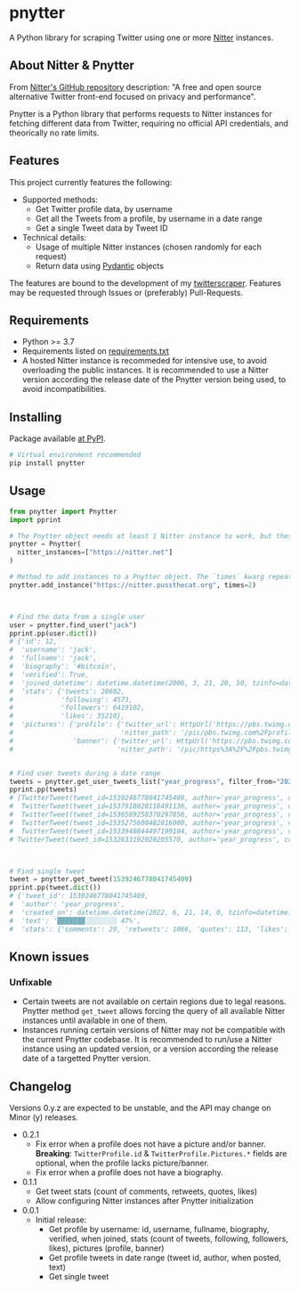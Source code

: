 # pnytter

A Python library for scraping Twitter using one or more [Nitter](https://github.com/zedeus/nitter) instances.

## About Nitter & Pnytter

From [Nitter's GitHub repository](https://github.com/zedeus/nitter) description: "A free and open source alternative Twitter front-end focused on privacy and performance".

Pnytter is a Python library that performs requests to Nitter instances for fetching different data from Twitter, requiring no official API credentials, and theorically no rate limits.

## Features

This project currently features the following:

- Supported methods:
  - Get Twitter profile data, by username
  - Get all the Tweets from a profile, by username in a date range
  - Get a single Tweet data by Tweet ID
- Technical details:
  - Usage of multiple Nitter instances (chosen randomly for each request)
  - Return data using [Pydantic](https://pydantic-docs.helpmanual.io) objects

The features are bound to the development of my [twitterscraper](https://github.com/David-Lor/twitterscraper). Features may be requested through Issues or (preferably) Pull-Requests.

## Requirements

- Python >= 3.7
- Requirements listed on [requirements.txt](requirements.txt)
- A hosted Nitter instance is recommeded for intensive use, to avoid overloading the public instances. It is recommended to use a Nitter version according the release date of the Pnytter version being used, to avoid incompatibilities.

## Installing

Package available [at PyPI](https://pypi.org/project/pnytter/).

```bash
# Virtual environment recommended
pip install pnytter
```

## Usage

```python
from pnytter import Pnytter
import pprint

# The Pnytter object needs at least 1 Nitter instance to work, but these can be added after initialization
pnytter = Pnytter(
  nitter_instances=["https://nitter.net"]
)

# Method to add instances to a Pnytter object. The `times` kwarg repeats the instance to increase its chances of being used
pnytter.add_instance("https://nitter.pussthecat.org", times=2)



# Find the data from a single user
user = pnytter.find_user("jack")
pprint.pp(user.dict())
# {'id': 12,
#  'username': 'jack',
#  'fullname': 'jack',
#  'biography': '#bitcoin',
#  'verified': True,
#  'joined_datetime': datetime.datetime(2006, 3, 21, 20, 50, tzinfo=datetime.timezone.utc),
#  'stats': {'tweets': 28602,
#            'following': 4573,
#            'followers': 6419102,
#            'likes': 35210},
#  'pictures': {'profile': {'twitter_url': HttpUrl('https://pbs.twimg.com/profile_images/1115644092329758721/AFjOr-K8.jpg', scheme='https', host='pbs.twimg.com', tld='com', host_type='domain', port='443', path='/profile_images/1115644092329758721/AFjOr-K8.jpg'),
#                           'nitter_path': '/pic/pbs.twimg.com%2Fprofile_images%2F1115644092329758721%2FAFjOr-K8.jpg'},
#               'banner': {'twitter_url': HttpUrl('https://pbs.twimg.com/profile_banners/12/1584998840/1500x500', scheme='https', host='pbs.twimg.com', tld='com', host_type='domain', port='443', path='/profile_banners/12/1584998840/1500x500'),
#                          'nitter_path': '/pic/https%3A%2F%2Fpbs.twimg.com%2Fprofile_banners%2F12%2F1584998840%2F1500x500'}}}


# Find user tweets during a date range
tweets = pnytter.get_user_tweets_list("year_progress", filter_from="2022-06-01", filter_to="2022-06-25")
pprint.pp(tweets)
# [TwitterTweet(tweet_id=1539246778041745409, author='year_progress', created_on=datetime.datetime(2022, 6, 21, 14, 0, tzinfo=datetime.timezone.utc), text='▓▓▓▓▓▓▓░░░░░░░░ 47%', stats=Stats(comments=29, retweets=1066, quotes=113, likes=5497)),
#  TwitterTweet(tweet_id=1537918020118491136, author='year_progress', created_on=datetime.datetime(2022, 6, 17, 22, 0, tzinfo=datetime.timezone.utc), text='▓▓▓▓▓▓▓░░░░░░░░ 46%', stats=Stats(comments=26, retweets=984, quotes=102, likes=5866)),
#  TwitterTweet(tweet_id=1536589258370297856, author='year_progress', created_on=datetime.datetime(2022, 6, 14, 6, 0, tzinfo=datetime.timezone.utc), text='▓▓▓▓▓▓▓░░░░░░░░ 45%', stats=Stats(comments=40, retweets=1490, quotes=144, likes=7543)),
#  TwitterTweet(tweet_id=1535275600482816000, author='year_progress', created_on=datetime.datetime(2022, 6, 10, 15, 0, tzinfo=datetime.timezone.utc), text='▓▓▓▓▓▓▓░░░░░░░░ 44%', stats=Stats(comments=21, retweets=937, quotes=95, likes=5879)),
#  TwitterTweet(tweet_id=1533946844497199104, author='year_progress', created_on=datetime.datetime(2022, 6, 6, 23, 0, tzinfo=datetime.timezone.utc), text='▓▓▓▓▓▓░░░░░░░░░ 43%', stats=Stats(comments=42, retweets=1090, quotes=121, likes=7327)),
# TwitterTweet(tweet_id=1532633192020205570, author='year_progress', created_on=datetime.datetime(2022, 6, 3, 8, 0, tzinfo=datetime.timezone.utc), text='▓▓▓▓▓▓░░░░░░░░░ 42%', stats=Stats(comments=31, retweets=1152, quotes=165, likes=7021))]



# Find single tweet
tweet = pnytter.get_tweet(1539246778041745409)
pprint.pp(tweet.dict())
# {'tweet_id': 1539246778041745409,
#  'author': 'year_progress',
#  'created_on': datetime.datetime(2022, 6, 21, 14, 0, tzinfo=datetime.timezone.utc),
#  'text': '▓▓▓▓▓▓▓░░░░░░░░ 47%',
#  'stats': {'comments': 29, 'retweets': 1066, 'quotes': 113, 'likes': 5497}}
```

## Known issues

### Unfixable

- Certain tweets are not available on certain regions due to legal reasons. Pnytter method `get_tweet` allows forcing the query of all available Nitter instances until available in one of them.
- Instances running certain versions of Nitter may not be compatible with the current Pnytter codebase. It is recommended to run/use a Nitter instance using an updated version, or a version according the release date of a targetted Pnytter version.

## Changelog

Versions 0.y.z are expected to be unstable, and the API may change on Minor (y) releases.

- 0.2.1
  - Fix error when a profile does not have a picture and/or banner. **Breaking**: `TwitterProfile.id` & `TwitterProfile.Pictures.*` fields are optional, when the profile lacks picture/banner.
  - Fix error when a profile does not have a biography.
- 0.1.1
  - Get tweet stats (count of comments, retweets, quotes, likes)
  - Allow configuring Nitter instances after Pnytter initialization
- 0.0.1
  - Initial release:
    - Get profile by username: id, username, fullname, biography, verified, when joined, stats (count of tweets, following, followers, likes), pictures (profile, banner)
    - Get profile tweets in date range (tweet id, author, when posted, text)
    - Get single tweet

